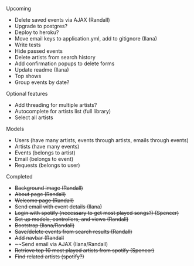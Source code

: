 Upcoming
- Delete saved events via AJAX (Randall)
- Upgrade to postgres?
- Deploy to heroku?
- Move email keys to application.yml, add to gitignore (Ilana)
- Write tests
- Hide passed events
- Delete artists from search history
- Add confirmation popups to delete forms
- Update readme (Ilana)
- Top shows
- Group events by date?

Optional features
- Add threading for multiple artists?
- Autocomplete for artists list (full library)
- Select all artists

Models
- Users (have many artists, events through artists, emails through events)
- Artists (have many events)
- Events (belongs to artist)
- Email (belongs to event)
- Requests (belongs to user)

Completed
- ~~Background image (Randall)~~
- ~~About page  (Randall)~~
- ~~Welcome page (Randall)~~
- ~~Send email with event details (Ilana)~~
- ~~Login with spotify (necessary to get most played songs?) (Spencer)~~
- ~~Set up models, controllers, and views (Randall)~~
- ~~Bootstrap (Ilana/Randall)~~
- ~~Save/delete events from search results (Randall)~~
- ~~Add navbar (Randall~~
- ~~Send email via AJAX (Ilana/Randall)
- ~~Retrieve top 10 most played artists from spotify (Spencer)~~
- ~~Find related artists (spotify?)~~
